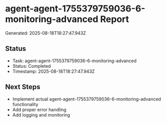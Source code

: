 # agent-agent-1755379759036-6-monitoring-advanced Report

Generated: 2025-08-18T18:27:47.943Z

## Status
- Task: agent-agent-1755379759036-6-monitoring-advanced
- Status: Completed
- Timestamp: 2025-08-18T18:27:47.943Z

## Next Steps
- Implement actual agent-agent-1755379759036-6-monitoring-advanced functionality
- Add proper error handling
- Add logging and monitoring
